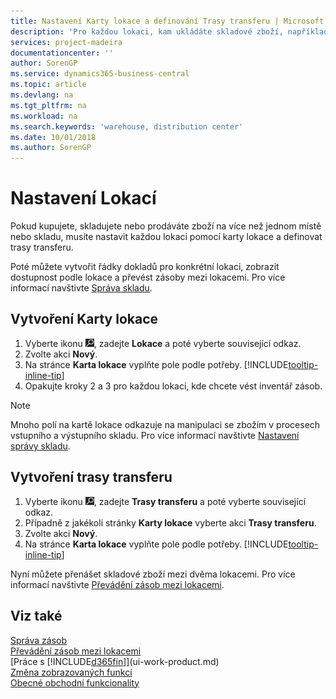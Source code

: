 ```yaml
---
title: Nastavení Karty lokace a definování Trasy transferu | Microsoft Docs
description: 'Pro každou lokaci, kam ukládáte skladové zboží, například sklad nebo centrum distribuce, vytvořte kartu umístění a nastavte trasy pro transfery zboží mezi lokacemi.'
services: project-madeira
documentationcenter: ''
author: SorenGP
ms.service: dynamics365-business-central
ms.topic: article
ms.devlang: na
ms.tgt_pltfrm: na
ms.workload: na
ms.search.keywords: 'warehouse, distribution center'
ms.date: 10/01/2018
ms.author: SorenGP
---
```

# <a name="set-up-locations"></a>Nastavení Lokací
Pokud kupujete, skladujete nebo prodáváte zboží na více než jednom místě nebo skladu, musíte nastavit každou lokaci pomocí karty lokace a definovat trasy transferu.

Poté můžete vytvořit řádky dokladů pro konkrétní lokaci, zobrazit dostupnost podle lokace a převést zásoby mezi lokacemi. Pro více informací navštivte [Správa skladu](inventory-manage-inventory.md).

## <a name="to-create-a-location-card"></a>Vytvoření Karty lokace
1. Vyberte ikonu ![Žárovky, která otevře funkci Řekněte mi](media/ui-search/search_small.png "Řekněte mi, co chcete dělat"), zadejte **Lokace** a poté vyberte související odkaz.
2. Zvolte akci **Nový**.
3. Na stránce **Karta lokace** vyplňte pole podle potřeby. [!INCLUDE[tooltip-inline-tip](includes/tooltip-inline-tip_md.md)]
4. Opakujte kroky 2 a 3 pro každou lokaci, kde chcete vést inventář zásob.

> [!NOTE]  
> Mnoho polí na kartě lokace odkazuje na manipulaci se zbožím v procesech vstupního a výstupního skladu. Pro více informací navštivte [Nastavení správy skladu](warehouse-setup-warehouse.md).

## <a name="to-create-a-transfer-route"></a>Vytvoření trasy transferu
1. Vyberte ikonu ![Žárovky, která otevře funkci Řekněte mi](media/ui-search/search_small.png "Řekněte mi, co chcete dělat"), zadejte **Trasy transferu** a poté vyberte související odkaz.
2. Případně z jakékoli stránky **Karty lokace** vyberte akci **Trasy transferu**.
3. Zvolte akci **Nový**.
4. Na stránce **Karta lokace** vyplňte pole podle potřeby. [!INCLUDE[tooltip-inline-tip](includes/tooltip-inline-tip_md.md)]

Nyní můžete přenášet skladové zboží mezi dvěma lokacemi. Pro více informací navštivte [Převádění zásob mezi lokacemi](inventory-how-transfer-between-locations.md).    

## <a name="see-also"></a>Viz také
[Správa zásob](inventory-manage-inventory.md)  
[Převádění zásob mezi lokacemi](inventory-how-transfer-between-locations.md)    
[Práce s [!INCLUDE[d365fin](includes/d365fin_md.md)]](ui-work-product.md)  
[Změna zobrazovaných funkcí](ui-experiences.md)  
[Obecné obchodní funkcionality](ui-across-business-areas.md)
